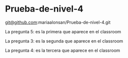 # Prueba-de-nivel-4

git@github.com:mariaalonsan/Prueba-de-nivel-4.git

La pregunta 5: es la primera que aparece en el classroom

La pregunta 3: es la segunda que aparece en el classroom

La pregunta 4: es la tercera que aparece en el classroom